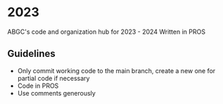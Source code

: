 # 2023
ABGC's code and organization hub for 2023 - 2024
Written in PROS

## Guidelines
- Only commit working code to the main branch, create a new one for partial code if necessary
- Code in PROS
- Use comments generously